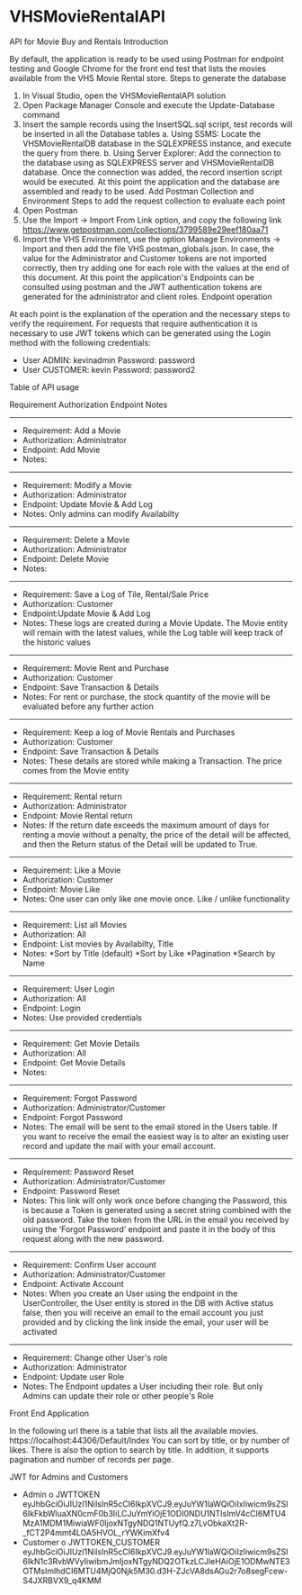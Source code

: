 # VHSMovieRentalAPI
API for Movie Buy and Rentals
Introduction

By default, the application is ready to be used using Postman for endpoint testing and Google Chrome for the front end test that lists the movies available from the VHS Movie Rental store.
Steps to generate the database

1.	In Visual Studio, open the VHSMovieRentalAPI solution
2.	Open Package Manager Console and execute the Update-Database command
3.	Insert the sample records using the InsertSQL.sql script, test records will be inserted in all the Database tables
a.	Using SSMS: Locate the VHSMovieRentalDB database in the SQLEXPRESS instance, and execute the query from there.
b.	Using Server Explorer: Add the connection to the database using as SQLEXPRESS server and VHSMovieRentalDB database. Once the connection was added, the record insertion script would be executed.
At this point the application and the database are assembled and ready to be used.
Add Postman Collection and Environment
Steps to add the request collection to evaluate each point
1.	Open Postman
2.	Use the Import -> Import From Link option, and copy the following link
https://www.getpostman.com/collections/3799589e29eef180aa71
3.	Import the VHS Environment, use the option Manage Environments -> Import and then add the file VHS.postman_globals.json. In case, the value for the Administrator and Customer tokens are not imported correctly, then try adding one for each role with the values at the end of this document.
At this point the application's Endpoints can be consulted using postman and the JWT authentication tokens are generated for the administrator and client roles.
Endpoint operation

At each point is the explanation of the operation and the necessary steps to verify the requirement. For requests that require authentication it is necessary to use JWT tokens which can be generated using the Login method with the following credentials:
-	User ADMIN: 		kevinadmin	Password: 	password
-	User CUSTOMER: 	kevin		Password: 	password2

Table of API usage

Requirement	Authorization	Endpoint 	Notes
*********************************************************************
- Requirement: Add a Movie
- Authorization: Administrator
- Endpoint: Add Movie
- Notes:
*********************************************************************
- Requirement: Modify a Movie
- Authorization: Administrator
- Endpoint: Update Movie & Add Log
- Notes: Only admins can modify Availabilty
*********************************************************************
- Requirement: Delete a Movie
- Authorization: Administrator
- Endpoint: Delete Movie
- Notes:
*********************************************************************
- Requirement: Save a Log of Tile, Rental/Sale Price
- Authorization: Customer
- Endpoint:Update Movie & Add Log
- Notes: These logs are created during a Movie Update. The Movie entity will remain with the latest values, while the Log table will keep track of the historic values
*********************************************************************
- Requirement: Movie Rent and Purchase
- Authorization: Customer
- Endpoint: Save Transaction & Details
- Notes: For rent or purchase, the stock quantity of the movie will be evaluated before any further action
*********************************************************************
- Requirement: Keep a log of Movie Rentals and Purchases
- Authorization: Customer
- Endpoint: Save Transaction & Details
- Notes: These details are stored while making a Transaction. The price comes from the Movie entity 
*********************************************************************
- Requirement: Rental return
- Authorization: Administrator
- Endpoint: Movie Rental return
- Notes: If the return date exceeds the maximum amount of days for renting a movie without a penalty, the price of the detail will be affected, and then the Return status of the Detail will be updated to True.
*********************************************************************
- Requirement: Like a Movie
- Authorization: Customer
- Endpoint: Movie Like
- Notes: One user can only like one movie once. Like / unlike functionality
*********************************************************************
- Requirement: List all Movies
- Authorization: All
- Endpoint: List movies by Availabilty, Title
- Notes:  *Sort by Title (default)
          *Sort by Like
          *Pagination
          *Search by Name
*********************************************************************
- Requirement: User Login
- Authorization: All
- Endpoint: Login
- Notes: Use provided credentials
*********************************************************************
- Requirement: Get Movie Details
- Authorization: All
- Endpoint: Get Movie Details
- Notes: 
*********************************************************************
- Requirement: Forgot Password
- Authorization: Administrator/Customer
- Endpoint: Forgot Password
- Notes: The email will be sent to the email stored in the Users table. If you want to receive the email the easiest way is to alter an existing user record and update the mail with your email account.
*********************************************************************
- Requirement: Password Reset
- Authorization: Administrator/Customer
- Endpoint: Password Reset
- Notes: This link will only work once before changing the Password, this is because a Token is generated using a secret string combined with the old password. Take the token from the URL in the email you received by using the ‘Forgot Password’ endpoint and paste it in the body of this request along with the new password.
*********************************************************************
- Requirement: Confirm User account
- Authorization: Administrator/Customer
- Endpoint: Activate Account
- Notes: When you create an User using the endpoint in the UserController, the User entity is stored in the DB with  Active status false, then you will receive an email to the email account you just provided and by clicking the link inside the email, your user will be activated
*********************************************************************
- Requirement: Change other User's role
- Authorization: Administrator
- Endpoint: Update user Role
- Notes: The Endpoint updates a User including their role. But only Admins can update their role or other people's Role

Front End Application

In the following url there is a table that lists all the available movies.
https://localhost:44306/Default/Index
You can sort by title, or by number of likes. There is also the option to search by title. In addition, it supports pagination and number of records per page.

JWT for Admins and Customers

-	Admin
o	JWTTOKEN eyJhbGciOiJIUzI1NiIsInR5cCI6IkpXVCJ9.eyJuYW1laWQiOiIxIiwicm9sZSI6IkFkbWluaXN0cmF0b3IiLCJuYmYiOjE1ODI0NDU1NTIsImV4cCI6MTU4MzA1MDM1MiwiaWF0IjoxNTgyNDQ1NTUyfQ.z7LvObkaXt2R-_fCT2P4mmt4LOA5HVOL_rYWKimXfv4
-	Customer
o	JWTTOKEN_CUSTOMER 
eyJhbGciOiJIUzI1NiIsInR5cCI6IkpXVCJ9.eyJuYW1laWQiOiIzIiwicm9sZSI6IkN1c3RvbWVyIiwibmJmIjoxNTgyNDQ2OTkzLCJleHAiOjE1ODMwNTE3OTMsImlhdCI6MTU4MjQ0Njk5M30.d3H-ZJcVA8dsAGu2r7o8segFcew-S4JXRBVX9_q4KMM

